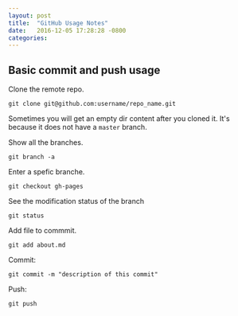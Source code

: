 ```yaml
---
layout: post
title:  "GitHub Usage Notes"
date:   2016-12-05 17:28:28 -0800
categories: 
---
```


## Basic commit and push usage

Clone the remote repo.

`git clone git@github.com:username/repo_name.git`

Sometimes you will get an empty dir content after 
you cloned it. It's because it does not have a 
`master` branch.

Show all the branches.

`git branch -a`

Enter a spefic branche.

`git checkout gh-pages`

See the modification status of the branch

`git status`

Add file to commmit.

`git add about.md`

Commit:

`git commit -m "description of this commit"`

Push:

`git push`
